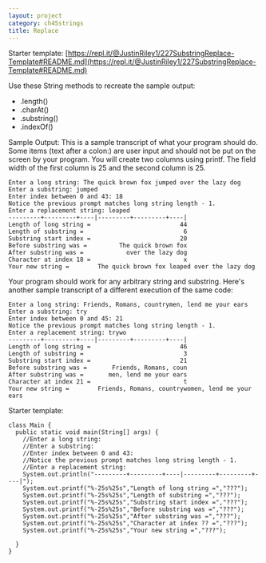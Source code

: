 ```yaml
---
layout: project
category: ch45strings
title: Replace
---
```

Starter template: [https://repl.it/@JustinRiley1/227SubstringReplace-Template#README.md](https://repl.it/@JustinRiley1/227SubstringReplace-Template#README.md)

Use these String methods to recreate the sample output:

  - .length()
  - .charAt()
  - .substring()
  - .indexOf()

Sample Output: This is a sample transcript of what your program should do. Some items (text after a colon:) are user input and should not be put on the screen by your program. You will create two columns using printf. The field width of the first column is 25 and the second column is 25.
```
Enter a long string: The quick brown fox jumped over the lazy dog
Enter a substring: jumped
Enter index between 0 and 43: 18
Notice the previous prompt matches long string length - 1.
Enter a replacement string: leaped
---------+---------+----|---------+---------+----|
Length of long string =                         44
Length of substring =                            6
Substring start index =                         20
Before substring was =         The quick brown fox
After substring was =            over the lazy dog
Character at index 18 =                          x
Your new string =        The quick brown fox leaped over the lazy dog
```
Your program should work for any arbitrary string and substring. Here's another sample transcript of a different execution of the same code:
```
Enter a long string: Friends, Romans, countrymen, lend me your ears
Enter a substring: try
Enter index between 0 and 45: 21
Notice the previous prompt matches long string length - 1.
Enter a replacement string: trywo
---------+---------+----|---------+---------+----|
Length of long string =                         46
Length of substring =                            3
Substring start index =                         21
Before substring was =       Friends, Romans, coun
After substring was =       men, lend me your ears
Character at index 21 =                          t
Your new string =        Friends, Romans, countrywomen, lend me your ears
```

Starter template:
```
class Main {
  public static void main(String[] args) {
    //Enter a long string:
    //Enter a substring:
    //Enter index between 0 and 43:
    //Notice the previous prompt matches long string length - 1.
    //Enter a replacement string:
    System.out.println("---------+---------+----|---------+---------+----|");
    System.out.printf("%-25s%25s","Length of long string =","???");
    System.out.printf("%-25s%25s","Length of substring =","???");
    System.out.printf("%-25s%25s","Substring start index =","???");
    System.out.printf("%-25s%25s","Before substring was =","???");
    System.out.printf("%-25s%25s","After substring was =","???");
    System.out.printf("%-25s%25s","Character at index ?? =","???");
    System.out.printf("%-25s%25s","Your new string =","???");
    
  }
}
```
